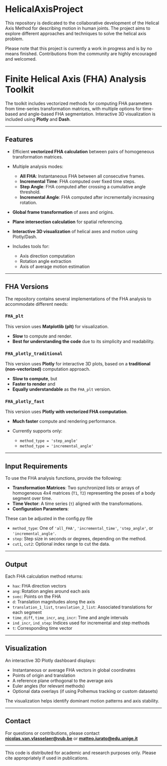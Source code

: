 # HelicalAxisProject

This repository is dedicated to the collaborative development of the Helical Axis Method for describing motion in human joints. The project aims to explore different approaches and techniques to solve the helical axis problem.

Please note that this project is currently a work in progress and is by no means finished. Contributions from the community are highly encouraged and welcomed.

# Finite Helical Axis (FHA) Analysis Toolkit

The toolkit includes vectorized methods for computing FHA parameters from time-series transformation matrices, with multiple options for time-based and angle-based FHA segmentation. Interactive 3D visualization is included using **Plotly** and **Dash**.

---

## Features

* Efficient **vectorized FHA calculation** between pairs of homogeneous transformation matrices.
* Multiple analysis modes:

  * **All FHA**: Instantaneous FHA between all consecutive frames.
  * **Incremental Time**: FHA computed over fixed time steps.
  * **Step Angle**: FHA computed after crossing a cumulative angle threshold.
  * **Incremental Angle**: FHA computed after incrementally increasing rotation.
* **Global frame transformation** of axes and origins.
* **Plane intersection calculation** for spatial referencing.
* **Interactive 3D visualization** of helical axes and motion using Plotly/Dash.
* Includes tools for:

  * Axis direction computation
  * Rotation angle extraction
  * Axis of average motion estimation

---
## FHA Versions

The repository contains several implementations of the FHA analysis to accommodate different needs:

### `FHA_plt`

This version uses **Matplotlib (plt)** for visualization.

* **Slow** to compute and render.
* **Best for understanding the code** due to its simplicity and readability.

### `FHA_plotly_traditional`

This version uses **Plotly** for interactive 3D plots, based on a **traditional (non-vectorized)** computation approach.

* **Slow to compute**, but
* **Faster to render** and
* **Equally understandable** as the `FHA_plt` version.

### `FHA_plotly_fast`

This version uses **Plotly with vectorized FHA computation**.

* **Much faster** compute and rendering performance.
* Currently supports only:

  * `method_type = 'step_angle'`
  * `method_type = 'incremental_angle'`

---

## Input Requirements

To use the FHA analysis functions, provide the following:

* **Transformation Matrices**: Two synchronized lists or arrays of homogeneous 4x4 matrices (`T1`, `T2`) representing the poses of a body segment over time.
* **Time Vector**: A time series (`t`) aligned with the transformations.
* **Configuration Parameters**:

These can be adjusted in the config.py file
  * `method_type`: One of `'all_FHA'`, `'incremental_time'`, `'step_angle'`, or `'incremental_angle'`.
  * `step`: Step size in seconds or degrees, depending on the method.
  * `cut1`, `cut2`: Optional index range to cut the data.

---

## Output

Each FHA calculation method returns:

* `hax`: FHA direction vectors
* `ang`: Rotation angles around each axis
* `svec`: Points on the FHA
* `d`: Translation magnitudes along the axis
* `translation_1_list`, `translation_2_list`: Associated translations for each segment
* `time_diff`, `time_incr`, `ang_incr`: Time and angle intervals
* `ind_incr`, `ind_step`: Indices used for incremental and step methods
* `t`: Corresponding time vector

---

## Visualization

An interactive 3D Plotly dashboard displays:

* Instantaneous or average FHA vectors in global coordinates
* Points of origin and translation
* A reference plane orthogonal to the average axis
* Euler angles (for relevant methods)
* Optional data overlays (if using Polhemus tracking or custom datasets)

The visualization helps identify dominant motion patterns and axis stability.

---

## Contact

For questions or contributions, please contact **nicolas.van.vlasselaer@vub.be** or **matteo.iurato@edu.unige.it**

---

This code is distributed for academic and research purposes only. Please cite appropriately if used in publications.